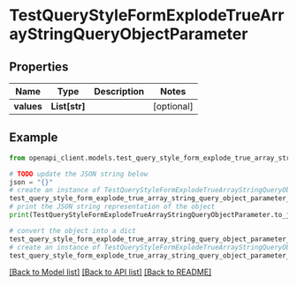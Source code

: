 # TestQueryStyleFormExplodeTrueArrayStringQueryObjectParameter


## Properties

Name | Type | Description | Notes
------------ | ------------- | ------------- | -------------
**values** | **List[str]** |  | [optional] 

## Example

```python
from openapi_client.models.test_query_style_form_explode_true_array_string_query_object_parameter import TestQueryStyleFormExplodeTrueArrayStringQueryObjectParameter

# TODO update the JSON string below
json = "{}"
# create an instance of TestQueryStyleFormExplodeTrueArrayStringQueryObjectParameter from a JSON string
test_query_style_form_explode_true_array_string_query_object_parameter_instance = TestQueryStyleFormExplodeTrueArrayStringQueryObjectParameter.from_json(json)
# print the JSON string representation of the object
print(TestQueryStyleFormExplodeTrueArrayStringQueryObjectParameter.to_json())

# convert the object into a dict
test_query_style_form_explode_true_array_string_query_object_parameter_dict = test_query_style_form_explode_true_array_string_query_object_parameter_instance.to_dict()
# create an instance of TestQueryStyleFormExplodeTrueArrayStringQueryObjectParameter from a dict
test_query_style_form_explode_true_array_string_query_object_parameter_form_dict = test_query_style_form_explode_true_array_string_query_object_parameter.from_dict(test_query_style_form_explode_true_array_string_query_object_parameter_dict)
```
[[Back to Model list]](../README.md#documentation-for-models) [[Back to API list]](../README.md#documentation-for-api-endpoints) [[Back to README]](../README.md)


